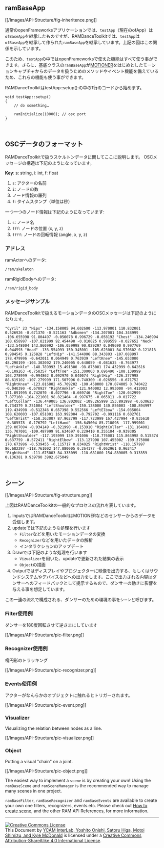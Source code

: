 ## ramBaseApp

[[/Images/API-Structure/fig-inheritence.png]]

通常のopenFrameworksアプリケーションでは、`testApp`（現在のofApp）は`ofBaseApp`を継承したものですが、RAMDanceToolkitでは、`testApp`は`ofBaseApp`を継承して作られた`ramBaseApp`を継承しています。上記の図はこの関係を示しています。

このため、`testApp`の中ではopenFrameworksで使えた機能はすべて使う事ができます。さらに、基底クラスの`ramBaseApp`が[MOTIONER](https://github.com/YCAMInterlab/Motioner)をはじめとしたモーションキャプチャからのデータを扱うためのメソッドやイベント機能を備えているため、これらの機能も使う事ができます。

RAMDanceToolkitはtestApp::setup():の中の1行のコードから始めます。

	void testApp::setup()
	{
		// do something…
		
		ramInitialize(10000); // osc port
	}


<br>


## OSCデータのフォーマット
	

RAMDanceToolkitで扱うスケルトンデータに関してここに説明します。
OSCメッセージの構造は下記のようになっています。

**Key**: s: string,  i: int,  f: float

1. `s`: アクターの名前
2. `i`: ノードの数
3. ノード情報の羅列
4. `f`: タイムスタンプ（単位は秒）

一つ一つのノード情報は下記のようになっています:

1. `s`: ノード名
2. `fff`: ノードの位置 (x, y, z)
3. `ffff`: ノードの回転情報 (angle, x, y, z)

### アドレス

ramActorへのデータ:

    /ram/skeleton  

ramRigidBodyへのデータ:

	/ram/rigid_body

### メッセージサンプル

RAMDanceToolkitで扱えるモーションデータのOSCメッセージは下記のようになります。

	"Cyril" 23 "Hips" -134.158005 94.602600 -113.970001 110.832001 0.526926 -0.671370 -0.521163 "Adbomen" -134.207001 104.348999 -106.655998 91.804497 -0.056078 0.996729 -0.058192 "Chest" -134.246994 108.658997 -107.821999 92.454498 -0.010825 0.999559 -0.027652 "Neck" -133.548004 143.860992 -106.059998 90.029297 0.049690 0.997769 0.044593 "Head" -133.554993 150.345001 -105.623001 84.570602 0.121813 0.984545 0.125828 "LeftHip" -141.544006 88.343803 -107.088997 178.479996 -0.642011 0.064949 0.763939 "LeftKnee" -145.653000 48.290199 -103.302002 179.240005 0.640059 -0.081635 -0.763977 "LeftAnkle" -148.789993 15.491300 -98.873001 174.432999 0.642616 -0.109263 -0.758357 "LeftToe" -151.300003 9.696490 -108.139999 103.278999 -0.994862 0.092970 0.040074 "RightHip" -126.377998 88.619102 -107.279999 171.507996 0.740300 -0.026556 -0.671752 "RightKnee" -123.816002 45.709202 -100.458000 170.074005 0.740422 -0.040390 -0.670927 "RightAnkle" -121.940002 12.993000 -94.412003 171.091995 0.742070 -0.027796 -0.669746 "RightToe" -120.042999 7.877160 -104.221001 98.821404 -0.997675 -0.065811 -0.017722 "LeftCollar" -136.449005 136.802002 -109.265999 153.891998 -0.630623 0.734379 0.251004 "LeftShoulder" -150.138000 140.856003 -108.894997 119.434998 -0.512346 0.657398 0.552566 "LeftElbow" -154.035004 108.620003 -107.651001 163.992004 -0.792702 -0.091116 0.602761 "LeftWrist" -158.363007 87.962799 -117.723999 167.427994 -0.935610 -0.305578 -0.176792 "LeftHand" -156.645004 85.710098 -117.999001 159.007004 -0.934149 -0.321990 -0.153910 "RightCollar" -131.164001 136.707001 -109.487999 91.634697 0.229410 0.255104 -0.939305 "RightShoulder" -117.195999 139.391006 -110.776001 115.863998 0.515374 0.637759 -0.572411 "RightElbow" -113.127998 107.455002 -109.375000 170.673996 -0.539455 -0.115717 0.834025 "RightWrist" -110.157997 86.682297 -118.761002 147.880005 0.264177 -0.062961 0.962417 "RightHand" -111.675003 84.333099 -118.681000 154.839005 0.313359 0.136381 0.939790 3902.675049

<br>


## シーン
 
 
[[/Images/API-Structure/fig-structure.png]]

上図はRAMDanceToolkitの一般的なプロセスの流れを表しています。

1. InputsではRAMDanceToolkitはMOTIONERなどのセンサーからのデータを受信します。
2. updateでは下記のような処理を行います
	- `Filter`などを用いたモーションデータの変換
	- `Recognizer`などを用いたデータの解析
	- インタラクションのアップデート
3. Drawでは下記のような処理を行います
 	- `Vizualizer`を用いた、updateで更新された結果の表示
 	- `Object`の描画
4. Outputではディスプレイやプロジェクターに映像を出力する、もしくはサウンドシステムやデバイスなどへの出力をします。ここで出力される内容はダンサーへのフィードバックとして提示するもので、ダンサーの動きに影響を与える事を想定しています。

この一連の流れで構成される、ダンサーのための環境の事を`シーン`と呼びます。
 

### Filter使用例

ダンサーを180度回転させて逆さまにしています

[[/Images/API-Structure/pic-filter.png]]


### Recognizer使用例

楕円形のトラッキング

[[/Images/API-Structure/pic-recognizer.png]]


### Events使用例

アクターがなんらかのオブジェクトに触れるとトリガーされます。

[[/Images/API-Structure/pic-event.png]]


### Visualizer

Visualizing the relation between nodes as a line. 

[[/Images/API-Structure/pic-visualizer.png]]


### Object

Putting a visual "chain" on a joint.

[[/Images/API-Structure/pic-object.png]]


The easiest way to implement a `scene` is by creating your own! Using the `ramBaseScene` and `ramSceneManager` is the recommended way to manage many scenes in one project.

`ramBaseFilter`, `ramBaseRecognizer` and `ramBaseEvents` are available to create your own one filters, recognizers, events etc. Please check out [How to create scene](How-to-create-Scene), and the other RAM API References, for more information.

<hr>
<a rel="license" href="http://creativecommons.org/licenses/by-sa/4.0/"><img alt="Creative Commons License" style="border-width:0" src="http://i.creativecommons.org/l/by-sa/4.0/80x15.png" /></a><br /><span xmlns:dct="http://purl.org/dc/terms/" property="dct:title">This Document</span> by <a xmlns:cc="http://creativecommons.org/ns#" href="http://interlab.ycam.jp/projects/ram" property="cc:attributionName" rel="cc:attributionURL">YCAM InterLab, Yoshito Onishi, Satoru Higa, Motoi Shimizu, and Kyle McDonald</a> is licensed under a <a rel="license" href="http://creativecommons.org/licenses/by-sa/4.0/">Creative Commons Attribution-ShareAlike 4.0 International License</a>.
